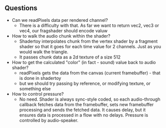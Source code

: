 ## Questions

* Can we readPixels data per rendered channel?
	* There is a difficulty with that. As far we want to return vec2, vec3 or vec4, our fragshader should encode valuw
* How to walk the audio chunk within the shader?
	* Shadertoy interpolates chunk from the vertex shader by a fragment shader so that it goes for each time value for 2 channels. Just as you would walk the triangle.
	* It passes chunk data as a 2d texture of a size 512
* How to get the calculated "color" (in fact - sound) value back to audio shader?
	* readPixels gets the data from the canvas (current framebuffer) - that is done in shadertoy
	* but we should try passing by reference, or modifying texture, or something else
* How to control pressure?
	* No need. Shader is always sync-style coded, so each audio-through callback fetches data from the framebuffer, sets new framebuffer processing and sends the fetched data. It causes delay, but it ensures data is processed in a flow with no delays. Pressure is controlled by audio-speaker.
